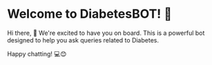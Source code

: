 # Welcome to DiabetesBOT! 🤖

Hi there, 👋 We're excited to have you on board. This is a powerful bot designed to help you ask queries related to Diabetes.

Happy chatting! 💻😊

